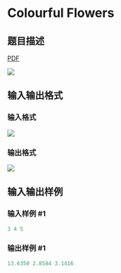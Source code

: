 # Colourful Flowers

## 题目描述

[problemUrl]: https://uva.onlinejudge.org/index.php?option=com_onlinejudge&Itemid=8&category=23&page=show_problem&problem=2093

[PDF](https://uva.onlinejudge.org/external/111/p11152.pdf)

![](https://cdn.luogu.com.cn/upload/vjudge_pic/UVA11152/0300f4fc005ad1f3ea5134ef7d75bfe4da77abda.png)

## 输入输出格式

### 输入格式

![](https://cdn.luogu.com.cn/upload/vjudge_pic/UVA11152/73e272a19ec7edc8f5354a51d5ab7493b697fe5b.png)

### 输出格式

![](https://cdn.luogu.com.cn/upload/vjudge_pic/UVA11152/cf8eb6a2801614a78e54a2ff3e230dd266ff1660.png)

## 输入输出样例

### 输入样例 #1

```cpp
3 4 5
```


### 输出样例 #1

```cpp
13.6350 2.8584 3.1416
```


